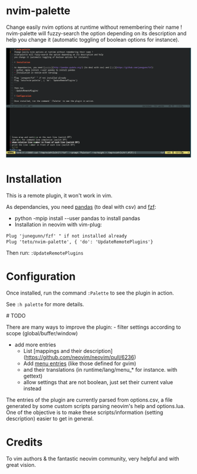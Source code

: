 # nvim-palette

Change easily nvim options at runtime without remembering their name !
nvim-palette will fuzzy-search the option depending on its description and help
you change it (automatic toggling of boolean options for instance).

![Readme](./screen.png)


# Installation

This is a remote plugin, it won't work in vim.

As dependancies, you need [pandas](http://pandas.pydata.org/) (to deal with csv) and [fzf](https://github.com/junegunn/fzf):
- python -mpip install --user pandas to install pandas 
- Installation in neovim with vim-plug:
```
Plug 'junegunn/fzf' " if not installed already 
Plug 'teto/nvim-palette', { 'do': 'UpdateRemotePlugins'}
```

Then run:
`:UpdateRemotePlugins`

# Configuration

Once installed, run the command `:Palette` to see the plugin in action.

See `:h palette` for more details.


# TODO

There are many ways to improve the plugin:
 - filter settings according to scope (global/buffer/window)
 - add more entries
 	- List [mappings and their description] (https://github.com/neovim/neovim/pull/6236)
	- Add [menu entries](https://github.com/vim/vim/issues/1563) (like those defined for gvim)
	- and their translations (in runtime/lang/menu_\* for instance. with gettext)
	- allow settings that are not boolean, just set their current value instead


The entries of the plugin are currently parsed from options.csv, a file generated by some custom scripts parsing neovim's help and options.lua.
One of the objective is to make these scripts/information (setting description) 
	easier to get in general.

# Credits

To vim authors & the fantastic neovim community, very helpful and with great
vision.
